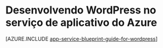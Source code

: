 <properties 
    pageTitle="Desenvolvendo WordPress no serviço de aplicativo do Azure" 
    description="Aprenda as práticas recomendadas para o desenvolvimento e dimensionamento WordPress no Azure." 
    keywords="serviço de aplicativo, serviço de aplicativo do azure, wordpress de escala, scalable wordpress, wordpress"
    services="app-service" 
    documentationCenter="" 
    authors="sunbuild" 
    manager="wpickett" 
    editor=""/>

<tags 
    ms.service="app-service" 
    ms.workload="na" 
    ms.tgt_pltfrm="na" 
    ms.devlang="na" 
    ms.topic="article" 
    ms.date="02/26/2016" 
    ms.author="sunbuild"/>

# <a name="developing-wordpress-on-azure-app-service"></a>Desenvolvendo WordPress no serviço de aplicativo do Azure

[AZURE.INCLUDE [app-service-blueprint-guide-for-wordpress](../../includes/app-service-blueprint-guide-for-wordpress.md)]